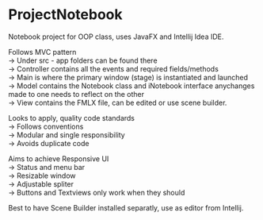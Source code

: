 # ProjectNotebook
Notebook project for OOP class, uses JavaFX and Intellij Idea IDE.  
  
Follows MVC pattern  
-> Under src - app folders can be found there  
-> Controller contains all the events and required fields/methods  
-> Main is where the primary window (stage) is instantiated and launched  
-> Model contains the Notebook class and iNotebook interface anychanges made to one needs to reflect on the other  
-> View contains the FMLX file, can be edited or use scene builder.  
  
Looks to apply, quality code standards  
-> Follows conventions  
-> Modular and single responsibility  
-> Avoids duplicate code 
  
Aims to achieve Responsive UI  
-> Status and menu bar  
-> Resizable window  
-> Adjustable spliter  
-> Buttons and Textviews only work when they should
  
Best to have Scene Builder installed separatly, use as editor from Intellij.
